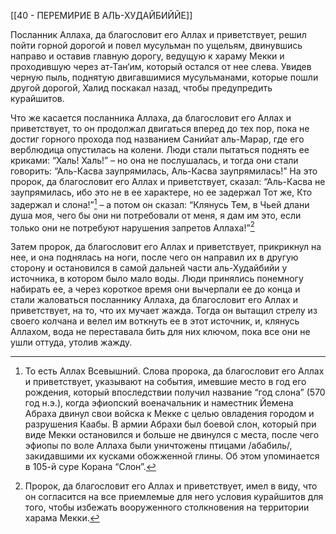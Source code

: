 [[40 - ПЕРЕМИРИЕ В АЛЬ-ХУДАЙБИЙЙЕ]]

Посланник Аллаха, да благословит его Аллах и приветствует, решил пойти горной дорогой и повел мусульман по ущельям, двинувшись направо и оставив главную дорогу, ведущую к хараму Мекки и проходившую через ат-Тан‘им, который остался от нее слева. Увидев черную пыль, поднятую двигавшимися мусульманами, которые пошли другой дорогой, Халид поскакал назад, чтобы предупредить курайшитов.

Что же касается посланника Аллаха, да благословит его Аллах и приветствует, то он продолжал двигаться вперед до тех пор, пока не достиг горного прохода под названием Санийат аль-Марар, где его верблюдица опустилась на колени. Люди стали пытаться поднять ее криками: “Халь! Халь!” – но она не послушалась, и тогда они стали говорить: “Аль-Касва заупрямилась, Аль-Касва заупрямилась!” На это пророк, да благословит его Аллах и приветствует, сказал: “Аль-Касва не заупрямилась, ибо это не в ее характере, но ее задержал Тот же, Кто задержал и слона!”[^1] – а потом он сказал: “Клянусь Тем, в Чьей длани душа моя, чего бы они ни потребовали от меня, я дам им это, если только они не потребуют нарушения запретов Аллаха!”[^2]

Затем пророк, да благословит его Аллах и приветствует, прикрикнул на нее, и она поднялась на ноги, после чего он направил их в другую сторону и остановился в самой дальней части аль-Худайбийи у источника, в котором было мало воды. Люди принялись понемногу набирать ее, а через короткое время они вычерпали ее до конца и стали жаловаться посланнику Аллаха, да благословит его Аллах и приветствует, на то, что их мучает жажда. Тогда он вытащил стрелу из своего колчана и велел им воткнуть ее в этот источник, и, клянусь Аллахом, вода не переставала бить для них ключом, пока все они не ушли оттуда, утолив жажду.

[^1]: То есть Аллах Всевышний. Слова пророка, да благословит его Аллах и приветствует, указывают на события, имевшие место в год его рождения, который впоследствии получил название “год слона” (570 год н.э.), когда эфиопский военачальник и наместник Йемена Абраха двинул свои войска к Мекке с целью овладения городом и разрушения Каабы. В армии Абрахи был боевой слон, который при виде Мекки остановился и больше не двинулся с места, после чего эфиопы по воле Аллаха были уничтожены птицами /абабиль/, закидавшими их кусками обожженной глины. Об этом упоминается в 105-й суре Корана “Слон”.

[^2]: Пророк, да благословит его Аллах и приветствует, имел в виду, что он согласится на все приемлемые для него условия курайшитов для того, чтобы избежать вооруженного столкновения на территории харама Мекки.

